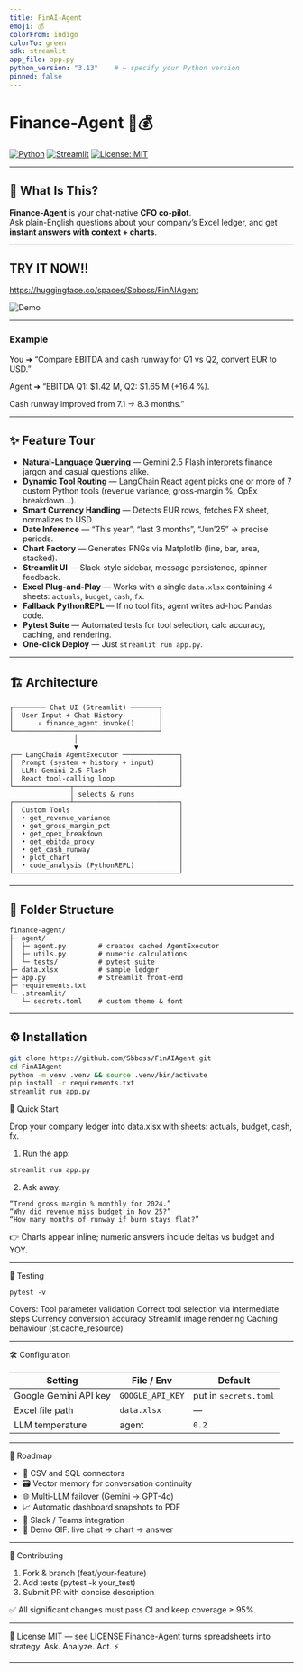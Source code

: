 ```yaml
---
title: FinAI-Agent
emoji: 💰
colorFrom: indigo
colorTo: green
sdk: streamlit
app_file: app.py
python_version: "3.13"    # ← specify your Python version
pinned: false
---
```


# Finance-Agent 🤖💰

[![Python](https://img.shields.io/badge/python-3.13-blue.svg)](https://www.python.org/)
[![Streamlit](https://img.shields.io/badge/Streamlit-App-red)](https://streamlit.io/)
[![License: MIT](https://img.shields.io/badge/License-MIT-yellow.svg)](LICENSE)

---

## 🚀 What Is This?

**Finance-Agent** is your chat-native **CFO co-pilot**.  
Ask plain-English questions about your company’s Excel ledger, and get **instant answers with context + charts**.

---
## TRY IT NOW!!

https://huggingface.co/spaces/Sbboss/FinAIAgent

![Demo](content/img.png)

---

### Example

You ➜ “Compare EBITDA and cash runway for Q1 vs Q2, convert EUR to USD.”

Agent ➜ “EBITDA Q1: $1.42 M, Q2: $1.65 M (+16.4 %).

Cash runway improved from 7.1 → 8.3 months.”

---

## ✨ Feature Tour
- **Natural-Language Querying** — Gemini 2.5 Flash interprets finance jargon and casual questions alike.  
- **Dynamic Tool Routing** — LangChain React agent picks one or more of 7 custom Python tools (revenue variance, gross-margin %, OpEx breakdown…).  
- **Smart Currency Handling** — Detects EUR rows, fetches FX sheet, normalizes to USD.  
- **Date Inference** — “This year”, “last 3 months”, “Jun’25” → precise periods.  
- **Chart Factory** — Generates PNGs via Matplotlib (line, bar, area, stacked).  
- **Streamlit UI** — Slack-style sidebar, message persistence, spinner feedback.  
- **Excel Plug-and-Play** — Works with a single `data.xlsx` containing 4 sheets: `actuals`, `budget`, `cash`, `fx`.  
- **Fallback PythonREPL** — If no tool fits, agent writes ad-hoc Pandas code.  
- **Pytest Suite** — Automated tests for tool selection, calc accuracy, caching, and rendering.  
- **One-click Deploy** — Just `streamlit run app.py`.  

---

## 🏗️ Architecture
```text
┌──────── Chat UI (Streamlit) ───────┐
│  User Input + Chat History         │
│      ↓ finance_agent.invoke()      │
└────────────────────────────────────┘
                │
                ▼
┌── LangChain AgentExecutor ──────────────┐
│  Prompt (system + history + input)      │
│  LLM: Gemini 2.5 Flash                  │
│  React tool-calling loop                │
└──────────────┬──────────────────────────┘
               │ selects & runs
┌──────────────┴──────────────────────────┐
│  Custom Tools                           │
│  • get_revenue_variance                 │
│  • get_gross_margin_pct                 │
│  • get_opex_breakdown                   │
│  • get_ebitda_proxy                     │
│  • get_cash_runway                      │
│  • plot_chart                           │
│  • code_analysis (PythonREPL)           │
└─────────────────────────────────────────┘
```
---

## 📂 Folder Structure
```text
finance-agent/
├─ agent/
│  ├─ agent.py        # creates cached AgentExecutor
│  ├─ utils.py        # numeric calculations
│  └─ tests/          # pytest suite
├─ data.xlsx          # sample ledger
├─ app.py             # Streamlit front-end
├─ requirements.txt
└─ .streamlit/
   └─ secrets.toml    # custom theme & font
```
---

## ⚙️ Installation

```bash
git clone https://github.com/Sbboss/FinAIAgent.git
cd FinAIAgent
python -m venv .venv && source .venv/bin/activate
pip install -r requirements.txt
streamlit run app.py
```
🏃 Quick Start

Drop your company ledger into data.xlsx with sheets: actuals, budget, cash, fx.

1. Run the app:
```bash
streamlit run app.py
```
2. Ask away:
```
“Trend gross margin % monthly for 2024.”
“Why did revenue miss budget in Nov 25?”
“How many months of runway if burn stays flat?”
```
👉 Charts appear inline; numeric answers include deltas vs budget and YOY.

___

🔬 Testing
```
pytest -v
```
Covers:
Tool parameter validation
Correct tool selection via intermediate steps
Currency conversion accuracy
Streamlit image rendering
Caching behaviour (st.cache_resource)

---

🛠️ Configuration

| Setting                | File / Env               | Default               |
| ---------------------- | ------------------------ | --------------------- |
| Google Gemini API key  | `GOOGLE_API_KEY`         | put in `secrets.toml` |
| Excel file path        | `data.xlsx`              | —                     |
| LLM temperature        | agent                    | `0.2`                 |

---

🌅 Roadmap

* 🔄 CSV and SQL connectors
* 🗃️ Vector memory for conversation continuity
* 🌐 Multi-LLM failover (Gemini → GPT-4o)
* 📈 Automatic dashboard snapshots to PDF
* 💬 Slack / Teams integration
* 🎥 Demo GIF: live chat → chart → answer

---

🙌 Contributing

1. Fork & branch (feat/your-feature)
2. Add tests (pytest -k your_test)
3. Submit PR with concise description
   
✅ All significant changes must pass CI and keep coverage ≥ 95%.

---

📝 License
MIT — see [LICENSE](LICENSE)
Finance-Agent turns spreadsheets into strategy. Ask. Analyze. Act. ⚡

--- 
